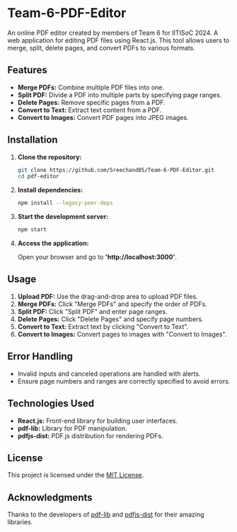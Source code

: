 # Team-6-PDF-Editor

An online PDF editor created by members of Team 6 for IITISoC 2024.
A web application for editing PDF files using React.js. This tool allows users to merge, split, delete pages, and convert PDFs to various formats.

## Features

- **Merge PDFs:** Combine multiple PDF files into one.
- **Split PDF:** Divide a PDF into multiple parts by specifying page ranges.
- **Delete Pages:** Remove specific pages from a PDF.
- **Convert to Text:** Extract text content from a PDF.
- **Convert to Images:** Convert PDF pages into JPEG images.

## Installation

1. **Clone the repository:**

   ```bash
   git clone https://github.com/Sreechand05/Team-6-PDF-Editor.git
   cd pdf-editor
   ```

2. **Install dependencies:**

   ```bash
   npm install --legacy-peer-deps
   ```

3. **Start the development server:**

   ```bash
   npm start
   ```

4. **Access the application:**

   Open your browser and go to **'http://localhost:3000'**.

## Usage

1. **Upload PDF:** Use the drag-and-drop area to upload PDF files.
2. **Merge PDFs:** Click "Merge PDFs" and specify the order of PDFs.
3. **Split PDF:** Click "Split PDF" and enter page ranges.
4. **Delete Pages:** Click "Delete Pages" and specify page numbers.
5. **Convert to Text:** Extract text by clicking "Convert to Text".
6. **Convert to Images:** Convert pages to images with "Convert to Images".

## Error Handling

- Invalid inputs and canceled operations are handled with alerts.
- Ensure page numbers and ranges are correctly specified to avoid errors.

## Technologies Used

- **React.js:** Front-end library for building user interfaces.
- **pdf-lib:** Library for PDF manipulation.
- **pdfjs-dist:** PDF.js distribution for rendering PDFs.

## License

This project is licensed under the [MIT License](https://choosealicense.com/licenses/mit/).

## Acknowledgments

Thanks to the developers of [pdf-lib](https://pdf-lib.js.org/) and [pdfjs-dist](https://www.npmjs.com/package/pdfjs-dist) for their amazing libraries.
